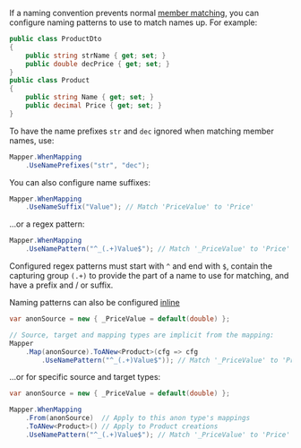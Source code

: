 If a naming convention prevents normal [member matching](Member-Matching), you can configure naming patterns to use to match names up. For example:

```C#
public class ProductDto
{
    public string strName { get; set; }
    public double decPrice { get; set; }
}
public class Product
{
    public string Name { get; set; }
    public decimal Price { get; set; }
}
```

To have the name prefixes `str` and `dec` ignored when matching member names, use:

```C#
Mapper.WhenMapping
    .UseNamePrefixes("str", "dec"); 
```

You can also configure name suffixes:

```C#
Mapper.WhenMapping
    .UseNameSuffix("Value"); // Match 'PriceValue' to 'Price'
```

...or a regex pattern:

```C#
Mapper.WhenMapping
    .UseNamePattern("^_(.+)Value$"); // Match '_PriceValue' to 'Price'
```

Configured regex patterns must start with `^` and end with `$`, contain the capturing group `(.+)` to provide the part of a name to use for matching, and have a prefix and / or suffix.

Naming patterns can also be configured [inline](Inline-Configuration)

```C#
var anonSource = new { _PriceValue = default(double) };

// Source, target and mapping types are implicit from the mapping:
Mapper
    .Map(anonSource).ToANew<Product>(cfg => cfg
        .UseNamePattern("^_(.+)Value$")); // Match '_PriceValue' to 'Price'
```

...or for specific source and target types:

```C#
var anonSource = new { _PriceValue = default(double) };

Mapper.WhenMapping
    .From(anonSource)  // Apply to this anon type's mappings
    .ToANew<Product>() // Apply to Product creations
    .UseNamePattern("^_(.+)Value$"); // Match '_PriceValue' to 'Price'
```